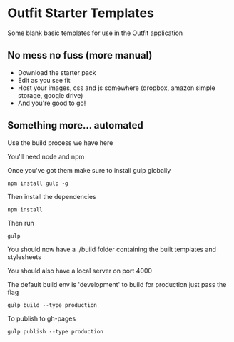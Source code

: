 # Outfit Starter Templates

Some blank basic templates for use in the Outfit application

## No mess no fuss (more manual)

* Download the starter pack
* Edit as you see fit
* Host your images, css and js somewhere (dropbox, amazon simple storage, google drive)
* And you're good to go!

## Something more... automated

Use the build process we have here

You'll need node and npm

Once you've got them make sure to install gulp globally

```
npm install gulp -g
```

Then install the dependencies

```
npm install
```

Then run
```
gulp
```

You should now have a ./build folder containing the built templates and stylesheets

You should also have a local server on port 4000


The default build env is 'development' to build for production just pass the flag
```
gulp build --type production
```

To publish to gh-pages
```
gulp publish --type production
```
